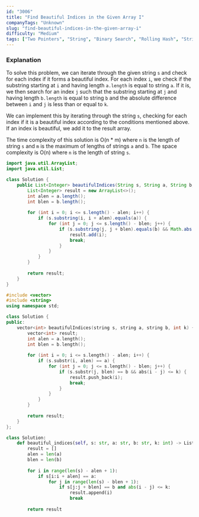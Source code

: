 ```yaml
---
id: "3006"
title: "Find Beautiful Indices in the Given Array I"
companyTags: "Unknown"
slug: "find-beautiful-indices-in-the-given-array-i"
difficulty: "Medium"
tags: ["Two Pointers", "String", "Binary Search", "Rolling Hash", "String Matching", "Hash Function"]
---
```


### Explanation
To solve this problem, we can iterate through the given string `s` and check for each index if it forms a beautiful index. For each index `i`, we check if the substring starting at `i` and having length `a.length` is equal to string `a`. If it is, we then search for an index `j` such that the substring starting at `j` and having length `b.length` is equal to string `b` and the absolute difference between `i` and `j` is less than or equal to `k`.

We can implement this by iterating through the string `s`, checking for each index if it is a beautiful index according to the conditions mentioned above. If an index is beautiful, we add it to the result array.

The time complexity of this solution is O(n * m) where `n` is the length of string `s` and `m` is the maximum of lengths of strings `a` and `b`. The space complexity is O(n) where `n` is the length of string `s`.
```java
import java.util.ArrayList;
import java.util.List;

class Solution {
    public List<Integer> beautifulIndices(String s, String a, String b, int k) {
        List<Integer> result = new ArrayList<>();
        int alen = a.length();
        int blen = b.length();
        
        for (int i = 0; i <= s.length() - alen; i++) {
            if (s.substring(i, i + alen).equals(a)) {
                for (int j = 0; j <= s.length() - blen; j++) {
                    if (s.substring(j, j + blen).equals(b) && Math.abs(i - j) <= k) {
                        result.add(i);
                        break;
                    }
                }
            }
        }
        
        return result;
    }
}
```

```cpp
#include <vector>
#include <string>
using namespace std;

class Solution {
public:
    vector<int> beautifulIndices(string s, string a, string b, int k) {
        vector<int> result;
        int alen = a.length();
        int blen = b.length();
        
        for (int i = 0; i <= s.length() - alen; i++) {
            if (s.substr(i, alen) == a) {
                for (int j = 0; j <= s.length() - blen; j++) {
                    if (s.substr(j, blen) == b && abs(i - j) <= k) {
                        result.push_back(i);
                        break;
                    }
                }
            }
        }
        
        return result;
    }
};
```

```python
class Solution:
    def beautiful_indices(self, s: str, a: str, b: str, k: int) -> List[int]:
        result = []
        alen = len(a)
        blen = len(b)
        
        for i in range(len(s) - alen + 1):
            if s[i:i + alen] == a:
                for j in range(len(s) - blen + 1):
                    if s[j:j + blen] == b and abs(i - j) <= k:
                        result.append(i)
                        break
        
        return result
```